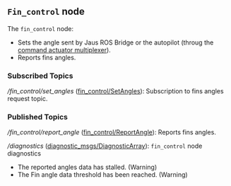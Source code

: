 ## `Fin_control` node
The `fin_control` node:
- Sets the angle sent by Jaus ROS Bridge or the autopilot (throug the [command actuator multiplexer](catkin_ws/src/public/cmd_actuators_mux/README.md)).
- Reports fins angles.

### Subscribed Topics

*/fin_control/set_angles* ([fin_control/SetAngles](msg/SetAngles.msg)): Subscription to fins angles request topic.

### Published Topics

*/fin_control/report_angle* ([fin_control/ReportAngle](msg/ReportAngle.msg)): Reports fins angles.

*/diagnostics* ([diagnostic_msgs/DiagnosticArray](http://docs.ros.org/en/api/diagnostic_msgs/html/msg/DiagnosticArray.html)): `fin_control` node diagnostics

  - The reported angles data has stalled. (Warning)
  - The Fin angle data threshold has been reached. (Warning)
